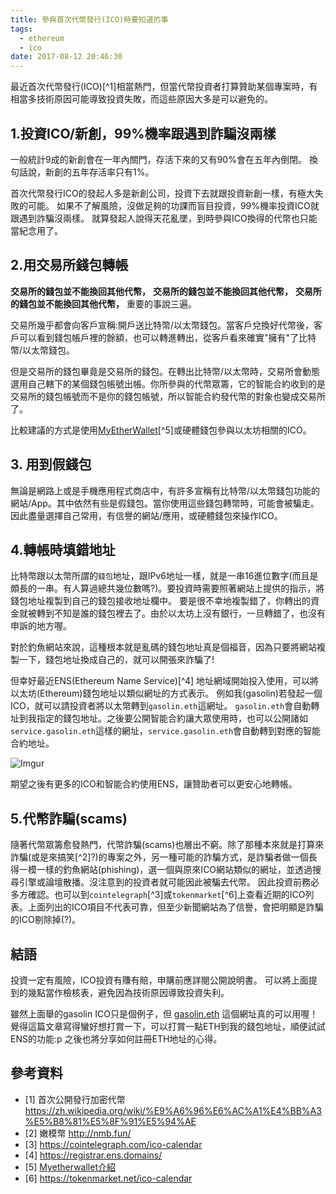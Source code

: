 ```yaml
---
title: 參與首次代幣發行(ICO)時要知道的事
tags:
  - ethereum
  - ico
date: 2017-08-12 20:46:30
---
```


最近首次代幣發行(ICO)[^1]相當熱門，但當代幣投資者打算贊助某個專案時，有相當多技術原因可能導致投資失敗，而這些原因大多是可以避免的。


## 1.投資ICO/新創，99%機率跟遇到詐騙沒兩樣

一般統計9成的新創會在一年內關門，存活下來的又有90%會在五年內倒閉。
換句話說，新創的五年存活率只有1%。

首次代幣發行ICO的發起人多是新創公司，投資下去就跟投資新創一樣，有極大失敗的可能。
如果不了解風險，沒做足夠的功課而盲目投資，99%機率投資ICO就跟遇到詐騙沒兩樣。
就算發起人說得天花亂墜，到時參與ICO換得的代幣也只能當紀念用了。


## 2.用交易所錢包轉帳

**交易所的錢包並不能換回其他代幣，**
**交易所的錢包並不能換回其他代幣，**
**交易所的錢包並不能換回其他代幣，**
重要的事說三遍。

交易所幾乎都會向客戶宣稱:開戶送比特幣/以太幣錢包。當客戶兌換好代幣後，客戶可以看到錢包帳戶裡的餘額，也可以轉進轉出，從客戶看來確實"擁有"了比特幣/以太幣錢包。

但是交易所的錢包畢竟是交易所的錢包。在轉出比特幣/以太幣時，交易所會動態選用自己轄下的某個錢包帳號出帳。你所參與的代幣眾籌，它的智能合約收到的是交易所的錢包帳號而不是你的錢包帳號，所以智能合約發代幣的對象也變成交易所了。

比較建議的方式是使用[MyEtherWallet](https://www.myetherwallet.com/)[^5]或硬體錢包參與以太坊相關的ICO。

## 3. 用到假錢包

無論是網路上或是手機應用程式商店中，有許多宣稱有比特幣/以太幣錢包功能的網站/App。其中依然有些是假錢包。當你使用這些錢包轉幣時，可能會被騙走。因此盡量選擇自己常用，有信譽的網站/應用，或硬體錢包來操作ICO。

## 4.轉帳時填錯地址

比特幣跟以太幣所謂的`錢包`地址，跟IPv6地址一樣，就是一串16進位數字(而且是頗長的一串。有人算過總共幾位數嗎?)。要投資時需要照著網站上提供的指示，將錢包地址複製到自己的錢包接收地址欄中。
要是很不幸地複製錯了，你轉出的資金就被轉到不知是誰的錢包裡去了。由於以太坊上沒有銀行，一旦轉錯了，也沒有申訴的地方喔。

對於釣魚網站來說，這種根本就是亂碼的錢包地址真是個福音，因為只要將網站複製一下，錢包地址換成自己的，就可以開張來詐騙了!

但幸好最近ENS(Ethereum Name Service)[^4] 地址網域開始投入使用，可以將以太坊(Ethereum)錢包地址以類似網址的方式表示。
例如我(gasolin)若發起一個ICO，就可以請投資者將以太幣轉到`gasolin.eth`這網址。
`gasolin.eth`會自動轉址到我指定的錢包地址。之後要公開智能合約讓大眾使用時，也可以公開諸如`service.gasolin.eth`這樣的網址，`service.gasolin.eth`會自動轉到對應的智能合約地址。

![Imgur](http://i.imgur.com/nkbbryCm.png)

期望之後有更多的ICO和智能合約使用ENS，讓贊助者可以更安心地轉帳。


## 5.代幣詐騙(scams)

隨著代幣眾籌愈發熱門，代幣詐騙(scams)也層出不窮。除了那種本來就是打算來詐騙(或是來搞笑[^2]?)的專案之外，另一種可能的詐騙方式，是詐騙者做一個長得一模一樣的釣魚網站(phishing)，選一個與原來ICO網站類似的網址，並透過搜尋引擎或論壇散播。沒注意到的投資者就可能因此被騙去代幣。
因此投資前務必多方確認。也可以到`cointelegraph`[^3]或`tokenmarket`[^6]上查看近期的ICO列表。上面列出的ICO項目不代表可靠，但至少新聞網站為了信譽，會把明顯是詐騙的ICO剔除掉(?)。


## 結語

投資一定有風險，ICO投資有賺有賠，申購前應詳閱公開說明書。
可以將上面提到的幾點當作檢核表，避免因為技術原因導致投資失利。

雖然上面舉的gasolin ICO只是個例子，但 [gasolin.eth](https://etherscan.io/enslookup?q=gasolin.eth) 這個網址真的可以用喔！
覺得這篇文章寫得蠻好想打賞一下，可以打賞一點ETH到我的錢包地址，順便試試ENS的功能:p
之後也將分享如何註冊ETH地址的心得。


## 參考資料

* [1] 首次公開發行加密代幣 https://zh.wikipedia.org/wiki/%E9%A6%96%E6%AC%A1%E4%BB%A3%E5%B8%81%E5%8F%91%E5%94%AE
* [2] 嫩模幣 http://nmb.fun/
* [3] https://cointelegraph.com/ico-calendar
* [4] https://registrar.ens.domains/
* [5] [Myetherwallet介紹](http://blockcast.it/2017/05/27/eth-and-eth-token-wallet-series-myetherwallet/)
* [6] https://tokenmarket.net/ico-calendar
